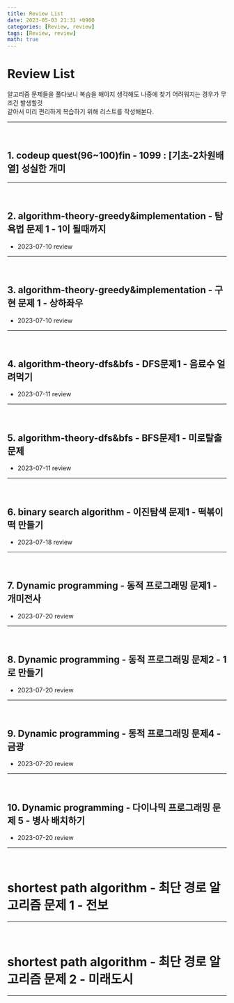 ```yaml
---
title: Review List
date: 2023-05-03 21:31 +0900
categories: [Review, review]
tags: [Review, review]
math: true
---
```


# Review List

알고리즘 문제들을 풀다보니 복습을 해야지 생각해도 나중에 찾기 어려워지는 경우가 무조건 발생할것  
같아서 미리 편리하게 복습하기 위해 리스트를 작성해본다.

-----
<br/>

## 1. codeup quest(96~100)fin - 1099 : [기초-2차원배열] 성실한 개미

-----
<br/>

## 2. algorithm-theory-greedy&implementation - 탐욕법 문제 1 - 1이 될때까지

- 2023-07-10 review

-----
<br/>

## 3. algorithm-theory-greedy&implementation - 구현 문제 1 - 상하좌우

- 2023-07-10 review

-----
<br/>

## 4. algorithm-theory-dfs&bfs - DFS문제1 - 음료수 얼려먹기 

- 2023-07-11 review

-----
<br/>

## 5. algorithm-theory-dfs&bfs - BFS문제1 - 미로탈출 문제

- 2023-07-11 review

-----
<br/>

## 6. binary search algorithm - 이진탐색 문제1 - 떡볶이 떡 만들기

- 2023-07-18 review

-----
<br/>

## 7. Dynamic programming - 동적 프로그래밍 문제1 - 개미전사

- 2023-07-20 review

-----
<br/>

## 8. Dynamic programming - 동적 프로그래밍 문제2 - 1로 만들기

- 2023-07-20 review

-----
<br/>

## 9. Dynamic programming - 동적 프로그래밍 문제4 - 금광

- 2023-07-20 review

-----
<br/>

## 10. Dynamic programming -  다이나믹 프로그래밍 문제 5 - 병사 배치하기

- 2023-07-20 review

-----
<br/>

# shortest path algorithm - 최단 경로 알고리즘 문제 1 - 전보

-----
<br/>

# shortest path algorithm - 최단 경로 알고리즘 문제 2 - 미래도시

-----
<br/>